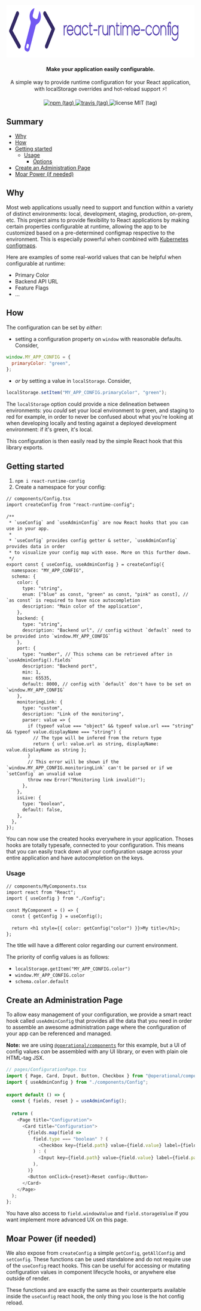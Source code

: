 <div align="center">
  <img src="https://github.com/contiamo/react-runtime-config/raw/master/assets/react-runtime-config-logo.png" alt="react-runtime-config" height="140" />
</div>

<h4 align="center">
  Make your application easily configurable.
</h4>

<p align="center">
  A simple way to provide runtime configuration for your React application, with localStorage overrides and hot-reload support ⚡️!
</p>

<p align="center">
  <a href="https://www.npmjs.com/package/react-runtime-config">
    <img src="https://img.shields.io/npm/v/react-runtime-config/latest.svg" alt="npm (tag)" />
  </a>
  <a href="https://travis-ci.org/contiamo/react-runtime-config">
    <img src="https://travis-ci.org/contiamo/react-runtime-config.svg?branch=master" alt="travis (tag)" />
  </a>
  <img src="https://img.shields.io/github/license/mashape/apistatus.svg" alt="license MIT (tag)" />
</p>

## Summary

<!-- START doctoc generated TOC please keep comment here to allow auto update -->
<!-- DON'T EDIT THIS SECTION, INSTEAD RE-RUN doctoc TO UPDATE -->

- [Why](#why)
- [How](#how)
- [Getting started](#getting-started)
  - [Usage](#usage)
    - [Options](#options)
- [Create an Administration Page](#create-an-administration-page)
- [Moar Power (if needed)](#moar-power-if-needed)

<!-- END doctoc generated TOC please keep comment here to allow auto update -->

## Why

Most web applications usually need to support and function within a variety of distinct environments: local, development, staging, production, on-prem, etc. This project aims to provide flexibility to React applications by making certain properties configurable at runtime, allowing the app to be customized based on a pre-determined configmap respective to the environment. This is especially powerful when combined with [Kubernetes configmaps](https://kubernetes.io/docs/tasks/configure-pod-container/configure-pod-configmap/).

Here are examples of some real-world values that can be helpful when configurable at runtime:

- Primary Color
- Backend API URL
- Feature Flags
- …

## How

The configuration can be set by _either_:

- setting a configuration property on `window` with reasonable defaults. Consider,

```js
window.MY_APP_CONFIG = {
  primaryColor: "green",
};
```

- _or_ by setting a value in `localStorage`. Consider,

```js
localStorage.setItem("MY_APP_CONFIG.primaryColor", "green");
```

The `localStorage` option could provide a nice delineation between environments: you _could_ set your local environment to green, and staging to red for example, in order to never be confused about what you're looking at when developing locally and testing against a deployed development environment: if it's green, it's local.

This configuration is then easily read by the simple React hook that this library exports.

## Getting started

1. `npm i react-runtime-config`
1. Create a namespace for your config:

```tsx
// components/Config.tsx
import createConfig from "react-runtime-config";

/**
 * `useConfig` and `useAdminConfig` are now React hooks that you can use in your app.
 *
 * `useConfig` provides config getter & setter, `useAdminConfig` provides data in order
 * to visualize your config map with ease. More on this further down.
 */
export const { useConfig, useAdminConfig } = createConfig({
  namespace: "MY_APP_CONFIG",
  schema: {
    color: {
      type: "string",
      enum: ["blue" as const, "green" as const, "pink" as const], // `as const` is required to have nice autocompletion
      description: "Main color of the application",
    },
    backend: {
      type: "string",
      description: "Backend url", // config without `default` need to be provided into `window.MY_APP_CONFIG`
    },
    port: {
      type: "number", // This schema can be retrieved after in `useAdminConfig().fields`
      description: "Backend port",
      min: 1,
      max: 65535,
      default: 8000, // config with `default` don't have to be set on `window.MY_APP_CONFIG`
    },
    monitoringLink: {
      type: "custom",
      description: "Link of the monitoring",
      parser: value => {
        if (typeof value === "object" && typeof value.url === "string" && typeof value.displayName === "string") {
          // The type will be infered from the return type
          return { url: value.url as string, displayName: value.displayName as string };
        }
        // This error will be shown if the `window.MY_APP_CONFIG.monitoringLink` can't be parsed or if we `setConfig` an unvalid value
        throw new Error("Monitoring link invalid!");
      },
    },
    isLive: {
      type: "boolean",
      default: false,
    },
  },
});
```

You can now use the created hooks everywhere in your application. Thoses hooks are totally typesafe, connected to your configuration. This means that you can easily track down all your configuration usage across your entire application and have autocompletion on the keys.

### Usage

```tsx
// components/MyComponents.tsx
import react from "React";
import { useConfig } from "./Config";

const MyComponent = () => {
  const { getConfig } = useConfig();

  return <h1 style={{ color: getConfig("color") }}>My title</h1>;
};
```

The title will have a different color regarding our current environment.

The priority of config values is as follows:

- `localStorage.getItem("MY_APP_CONFIG.color")`
- `window.MY_APP_CONFIG.color`
- `schema.color.default`

## Create an Administration Page

To allow easy management of your configuration, we provide a smart react hook called `useAdminConfig` that provides all the data that you need in order to assemble an awesome administration page where the configuration of your app can be referenced and managed.

**Note:** we are using [`@operational/components`](https://github.com/contiamo/operational-components) for this example, but a UI of config values _can_ be assembled with any UI library, or even with plain ole HTML-tag JSX.

```ts
// pages/ConfigurationPage.tsx
import { Page, Card, Input, Button, Checkbox } from "@operational/components";
import { useAdminConfig } from "./components/Config";

export default () => {
  const { fields, reset } = useAdminConfig();

  return (
    <Page title="Configuration">
      <Card title="Configuration">
        {fields.map(field =>
          field.type === "boolean" ? (
            <Checkbox key={field.path} value={field.value} label={field.path} onChange={field.set} />
          ) : (
            <Input key={field.path} value={field.value} label={field.path} onChange={field.set} />
          ),
        )}
        <Button onClick={reset}>Reset config</Button>
      </Card>
    </Page>
  );
};
```

You have also access to `field.windowValue` and `field.storageValue` if you want implement more advanced UX on this page.

## Moar Power (if needed)

We also expose from `createConfig` a simple `getConfig`, `getAllConfig` and `setConfig`. These functions can be used standalone and do not require use of the `useConfig` react hooks. This can be useful for accessing or mutating configuration values in component lifecycle hooks, or anywhere else outside of render.

These functions and are exactly the same as their counterparts available inside the `useConfig` react hook, the only thing you lose is the hot config reload.

